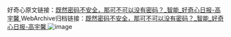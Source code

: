好奇心原文链接：[既然密码不安全，那可不可以没有密码？_智能_好奇心日报-高宇馨 ](https://www.qdaily.com/articles/11455.html)
WebArchive归档链接：[既然密码不安全，那可不可以没有密码？_智能_好奇心日报-高宇馨 ](http://web.archive.org/web/20160622072304/http://www.qdaily.com/articles/11455.html)
![image](http://ww3.sinaimg.cn/large/007d5XDply1g3w91htdlej30u02ed4qp)